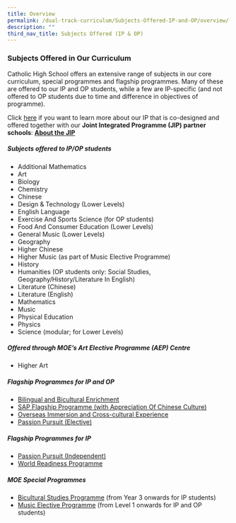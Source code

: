 ```yaml
---
title: Overview
permalink: /dual-track-curriculum/Subjects-Offered-IP-and-OP/overview/
description: ""
third_nav_title: Subjects Offered (IP & OP)
---
```

### Subjects Offered in Our Curriculum

Catholic High School offers an extensive range of subjects in our core curriculum, special programmes and flagship programmes. Many of these are offered to our IP and OP students, while a few are IP-specific (and not offered to OP students due to time and difference in objectives of programme).

Click [here](/dual-track-curriculum/Integrated-Programme/overview/) if you want to learn more about our IP that is co-designed and offered together with our **Joint Integrated Programme (JIP) partner schools**: **[About the JIP](/dual-track-curriculum/Integrated-Programme/overview/)**

##### Subjects offered to IP/OP students

*   Additional Mathematics
*   Art
*   Biology
*   Chemistry
*   Chinese
*   Design & Technology (Lower Levels)
*   English Language
*   Exercise And Sports Science (for OP students)
*   Food And Consumer Education (Lower Levels)
*   General Music (Lower Levels)
*   Geography
*   Higher Chinese
*   Higher Music (as part of Music Elective Programme)
*   History
*   Humanities (OP students only: Social Studies, Geography/History/Literature In English)
*   Literature (Chinese)
*   Literature (English)
*   Mathematics
*   Music
*   Physical Education
*   Physics
*   Science (modular; for Lower Levels)

##### Offered through MOE’s Art Elective Programme (AEP) Centre

*   Higher Art

##### Flagship Programmes for IP and OP

*   [Bilingual and Bicultural Enrichment](/secondary/Distinctive-Programmes/bilingual-and-bicultural-education/)
*   [SAP Flagship Programme (with Appreciation Of Chinese Culture)](/sap-flagship-programme/)
*   [Overseas Immersion and Cross-cultural Experience](/secondary/Distinctive-Programmes/overseas-immersion-and-cultural-experience/)
*   [Passion Pursuit (Elective)](/secondary/Distinctive-Programmes/passion-pursuit/elective/)

##### Flagship Programmes for IP

*   [Passion Pursuit (Independent)](/secondary/Distinctive-Programmes/passion-pursuit/independent/)
*   [World Readiness Programme](/secondary/Distinctive-Programmes/world-readiness-programme/)

##### MOE Special Programmes

*   [Bicultural Studies Programme](/secondary/Talent-Development/bicultural-studies-programme/) (from Year 3 onwards for IP students)
*   [Music Elective Programme](/secondary/Talent-Development/music-elective-programme/) (from Level 1 onwards for IP and OP students)